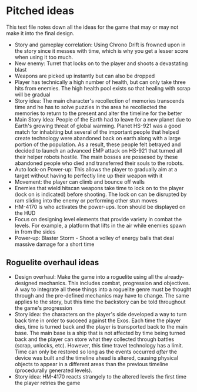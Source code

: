 # Pitched ideas

This text file notes down all the ideas for the game that may or may not make it into the final design. 

- Story and gameplay correlation: Using Chrono Drift is frowned upon in the story since it messes with time, which is why you get a lesser score when using it too much. 
- New enemy: Turret that locks on to the player and shoots a devastating blast
- Weapons are picked up instantly but can also be dropped
- Player has technically a high number of health, but can only take three hits from enemies. The high health pool exists so that healing with scrap will be gradual
- Story idea: The main character's recollection of memories transcends time and he has to solve puzzles in the area he recollected the memories to return to the present and alter the timeline for the better 
- Main Story Idea: People of the Earth had to leave for a new planet due to Earth's growing threat of global warming. Planet HS-921 was a good match for inhabiting but several of the important people that helped create technology were abandoned back on earth along with a large portion of the population. As a result, these people felt betrayed and decided to launch an advanced EMP attack on HS-921 that turned all their helper robots hostile. The main bosses are possesed by these abandoned people who died and transferred their souls to the robots.
- Auto lock-on Power-up: This allows the player to gradually aim at a target without having to perfectly line up their weapon with it
- Movement: the player can climb and bounce off walls
- Enemies that wield hitscan weapons take time to lock on to the player (lock on is indicated) before shooting. The lock on can be disrupted by ram sliding into the enemy or performing other stun moves
- HM-4170 is who activates the power-ups. Icon should be displayed on the HUD
- Focus on designing level elements that provide variety in combat the levels. For example, a platform that lifts in the air while enemies spawn in from the sides
- Power-up: Blaster Storm - Shoot a volley of energy balls that deal massive damage for a short time

## Roguelite overhaul ideas

- Design overhaul: Make the game into a roguelite using all the already-designed mechanics. This includes combat, progression and objectives. A way to integrate all these things into a roguelite genre must be thought through and the pre-defined mechanics may have to change. The same applies to the story, but this time the backstory can be told throughout the game's progression
- Story idea: the characters on the player's side developed a way to turn back time in order to succeed against the Exos. Each time the player dies, time is turned back and the player is transported back to the main base. The main base is a ship that is not affected by time being turned back and the player can store what they collected through battles (scrap, unlocks, etc). However, this time travel technology has a limit. Time can only be restored so long as the events occurred *after* the device was built and the timeline ahead is altered, causing physical objects to appear in a different areas than the previous timeline (procedurally generated levels).
- Story idea: HM-4170 reacts strangely to the altered levels the first time the player retries the game
